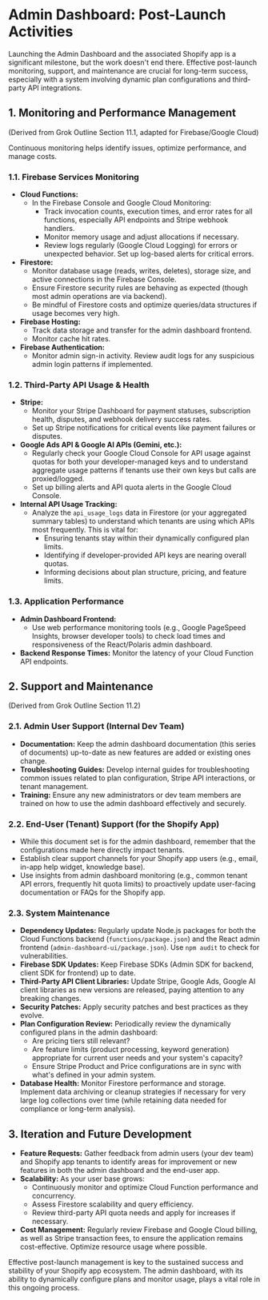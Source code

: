 # Admin Dashboard: Post-Launch Activities

Launching the Admin Dashboard and the associated Shopify app is a significant milestone, but the work doesn't end there. Effective post-launch monitoring, support, and maintenance are crucial for long-term success, especially with a system involving dynamic plan configurations and third-party API integrations.

## 1. Monitoring and Performance Management

(Derived from Grok Outline Section 11.1, adapted for Firebase/Google Cloud)

Continuous monitoring helps identify issues, optimize performance, and manage costs.

### 1.1. Firebase Services Monitoring
*   **Cloud Functions:**
    *   In the Firebase Console and Google Cloud Monitoring:
        *   Track invocation counts, execution times, and error rates for all functions, especially API endpoints and Stripe webhook handlers.
        *   Monitor memory usage and adjust allocations if necessary.
        *   Review logs regularly (Google Cloud Logging) for errors or unexpected behavior. Set up log-based alerts for critical errors.
*   **Firestore:**
    *   Monitor database usage (reads, writes, deletes), storage size, and active connections in the Firebase Console.
    *   Ensure Firestore security rules are behaving as expected (though most admin operations are via backend).
    *   Be mindful of Firestore costs and optimize queries/data structures if usage becomes very high.
*   **Firebase Hosting:**
    *   Track data storage and transfer for the admin dashboard frontend.
    *   Monitor cache hit rates.
*   **Firebase Authentication:**
    *   Monitor admin sign-in activity. Review audit logs for any suspicious admin login patterns if implemented.

### 1.2. Third-Party API Usage & Health
*   **Stripe:**
    *   Monitor your Stripe Dashboard for payment statuses, subscription health, disputes, and webhook delivery success rates.
    *   Set up Stripe notifications for critical events like payment failures or disputes.
*   **Google Ads API & Google AI APIs (Gemini, etc.):**
    *   Regularly check your Google Cloud Console for API usage against quotas for both your developer-managed keys and to understand aggregate usage patterns if tenants use their own keys but calls are proxied/logged.
    *   Set up billing alerts and API quota alerts in the Google Cloud Console.
*   **Internal API Usage Tracking:**
    *   Analyze the `api_usage_logs` data in Firestore (or your aggregated summary tables) to understand which tenants are using which APIs most frequently. This is vital for:
        *   Ensuring tenants stay within their dynamically configured plan limits.
        *   Identifying if developer-provided API keys are nearing overall quotas.
        *   Informing decisions about plan structure, pricing, and feature limits.

### 1.3. Application Performance
*   **Admin Dashboard Frontend:**
    *   Use web performance monitoring tools (e.g., Google PageSpeed Insights, browser developer tools) to check load times and responsiveness of the React/Polaris admin dashboard.
*   **Backend Response Times:** Monitor the latency of your Cloud Function API endpoints.

## 2. Support and Maintenance

(Derived from Grok Outline Section 11.2)

### 2.1. Admin User Support (Internal Dev Team)
*   **Documentation:** Keep the admin dashboard documentation (this series of documents) up-to-date as new features are added or existing ones change.
*   **Troubleshooting Guides:** Develop internal guides for troubleshooting common issues related to plan configuration, Stripe API interactions, or tenant management.
*   **Training:** Ensure any new administrators or dev team members are trained on how to use the admin dashboard effectively and securely.

### 2.2. End-User (Tenant) Support (for the Shopify App)
*   While this document set is for the admin dashboard, remember that the configurations made here directly impact tenants.
*   Establish clear support channels for your Shopify app users (e.g., email, in-app help widget, knowledge base).
*   Use insights from admin dashboard monitoring (e.g., common tenant API errors, frequently hit quota limits) to proactively update user-facing documentation or FAQs for the Shopify app.

### 2.3. System Maintenance
*   **Dependency Updates:** Regularly update Node.js packages for both the Cloud Functions backend (`functions/package.json`) and the React admin frontend (`admin-dashboard-ui/package.json`). Use `npm audit` to check for vulnerabilities.
*   **Firebase SDK Updates:** Keep Firebase SDKs (Admin SDK for backend, client SDK for frontend) up to date.
*   **Third-Party API Client Libraries:** Update Stripe, Google Ads, Google AI client libraries as new versions are released, paying attention to any breaking changes.
*   **Security Patches:** Apply security patches and best practices as they evolve.
*   **Plan Configuration Review:** Periodically review the dynamically configured plans in the admin dashboard:
    *   Are pricing tiers still relevant?
    *   Are feature limits (product processing, keyword generation) appropriate for current user needs and your system's capacity?
    *   Ensure Stripe Product and Price configurations are in sync with what's defined in your admin system.
*   **Database Health:** Monitor Firestore performance and storage. Implement data archiving or cleanup strategies if necessary for very large log collections over time (while retaining data needed for compliance or long-term analysis).

## 3. Iteration and Future Development

*   **Feature Requests:** Gather feedback from admin users (your dev team) and Shopify app tenants to identify areas for improvement or new features in both the admin dashboard and the end-user app.
*   **Scalability:** As your user base grows:
    *   Continuously monitor and optimize Cloud Function performance and concurrency.
    *   Assess Firestore scalability and query efficiency.
    *   Review third-party API quota needs and apply for increases if necessary.
*   **Cost Management:** Regularly review Firebase and Google Cloud billing, as well as Stripe transaction fees, to ensure the application remains cost-effective. Optimize resource usage where possible.

Effective post-launch management is key to the sustained success and stability of your Shopify app ecosystem. The admin dashboard, with its ability to dynamically configure plans and monitor usage, plays a vital role in this ongoing process.
